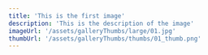 ```yaml
---
title: 'This is the first image'
description: 'This is the description of the image'
imageUrl: '/assets/galleryThumbs/large/01.jpg'
thumbUrl: '/assets/galleryThumbs/thumbs/01_thumb.png'
---
```

